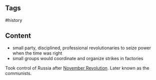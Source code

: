 ---
---

## Tags

#history

## Content

- small party, disciplined, professional revolutionaries to seize power when the time was right
- small groups would coordinate and organize strikes in factories

Took control of Russia after [November Revolution](Bosheviks-Seize-Power-November). Later known as the communists.
